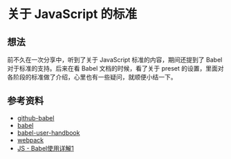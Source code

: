 # 关于 JavaScript 的标准
## 想法
前不久在一次分享中，听到了关于 JavaScript 标准的内容，期间还提到了 Babel 对于标准的支持。后来在看 Babel 文档的时候，看了关于 preset 的设置，里面对各阶段的标准做了介绍，心里也有一些疑问，就顺便小结一下。


## 参考资料
- [github-babel][url-babel]
- [babel][url-babel-github-io]
- [babel-user-handbook][url-babel-user-handbook]
- [webpack][url-webpack]
- [JS - Babel使用详解1](url-blog1)

<!-- Babel 是什么？ -->
[url-babel-doc]:https://babeljs.io/docs/en
[url-doc-babel-polyfill]:https://babeljs.io/docs/en/babel-polyfill
[url-the-super-tiny-compiler]:https://github.com/jamiebuilds/the-super-tiny-compiler
[url-babel-loader]:https://github.com/babel/babel-loader

<!-- 本地使用 Babel  -->
[url-docs-babel-cli]:https://babeljs.io/docs/en/babel-cli
[url-why-use-babel-preset-env]:https://babeljs.io/docs/en/env#before-you-do-anything
[url-20-error]:./images/20/20-error.png
[url-20-babel-example]:./images/20/20-babel-example.png

<!-- 构建工具使用 Babel -->
[url-babel-setup]:https://babeljs.io/setup.html
[url-babel-core-docs]:https://babeljs.io/docs/en/babel-core
[url-webpack-configuration]:https://webpack.js.org/configuration/
[url-docs-babel-preset-env]:https://babeljs.io/docs/en/babel-preset-env
[url-dcos-browserslist]:https://github.com/browserslist/browserslist#queries

<!-- 非 Node 环境使用 Babel -->
[url-babel-standalone]:https://github.com/babel/babel-standalone
[url-JSFiddle]:https://jsfiddle.net/
[url-JS-Bin]:https://jsbin.com/
[url-REPL-on-the-Babel]:http://babeljs.io/repl/
[url-ReactJS.NET]:http://reactjs.net/
[url-ruby-babel-transpiler]:https://github.com/babel/ruby-babel-transpiler
[url-php-babel-transpiler]:https://github.com/talyssonoc/php-babel-transpiler
[url-babel.min.js]:https://unpkg.com/babel-standalone@6/babel.min.js
[url-20-arrow-functions]:./images/20/20-arrow-functions.png
[url-20-use-babel-online]:./images/20/20-use-babel-online.png
[url-use-babel-online]:https://xxholic.github.io/lab/lab-js/20/use-babel-online.html

<!-- 参考资料 -->
[url-babel]:https://github.com/babel/babel
[url-babel-github-io]:https://babeljs.io/
[url-babel-user-handbook]:https://github.com/jamiebuilds/babel-handbook/blob/master/translations/zh-Hans/user-handbook.md
[url-webpack]:https://webpack.js.org/concepts/
[url-blog1]:http://www.hangge.com/blog/cache/detail_1688.html

